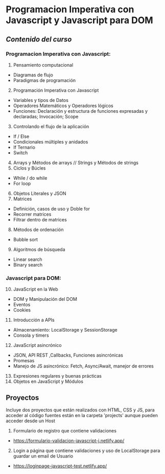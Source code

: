 # Programacion Imperativa con Javascript y Javascript para DOM

## _Contenido del curso_

### Programacion Imperativa con Javascript:

1. Pensamiento computacional
- Diagramas de flujo
- Paradigmas de programación
2. Programación Imperativa con Javascript
- Variables y tipos de Datos
- Operadores Matemáticos y Operadores lógicos
- Funciones:
    Declaración y estructura de funciones expresadas y declaradas;
    Invocación;
    Scope
3. Controlando el flujo de la aplicación
- If / Else
- Condicionales múltiples y anidados
- If Ternario
- Switch
4. Arrays y Métodos de arrays // Strings y Métodos de strings
5. Ciclos y Búcles
- While / do while
- For loop
6. Objetos Literales y JSON
7. Matrices
- Definición, casos de uso y Doble for
- Recorrer matrices
- Filtrar dentro de matrices
8. Métodos de ordenación
- Bubble sort
9. Algoritmos de búsqueda
- Linear search
- Binary search

### Javascript para DOM:

10. JavaScript en la Web
- DOM y Manipulación del DOM
- Eventos
- Cookies
11. Introducción a APIs
- Almacenamiento: LocalStorage y SessionStorage
- Consola y timers
12. JavaScript asincrónico
- JSON, API REST ,Callbacks, Funciones asincrónicas
- Promesas
- Manejo de JS asincrónico: Fetch, Async/Await, manejor de errores
13. Expresiones regulares y buenas prácticas
14. Objetos en JavaScript y Módulos

## Proyectos
Incluye dos proyectos que están realizados con HTML, CSS y JS, para acceder al código fuentes están en la carpeta 'projects' aunque pueden acceder desde un Host

1. Formulario de registro que contiene validaciones
- https://formulario-validacion-javascript-j.netlify.app/
2. Login a página que contiene validaciones y uso de LocalStorage para guardar un email de Usuario
- https://loginpage-javascript-test.netlify.app/
